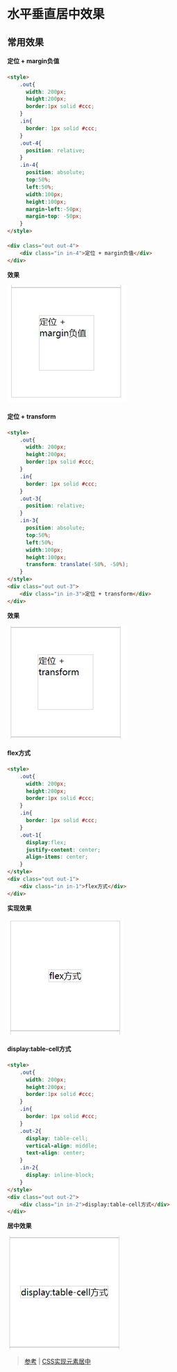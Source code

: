 # 水平垂直居中效果

## 常用效果

#### 定位 + margin负值

```html
<style>
	.out{
      width: 200px;
      height:200px;
      border:1px solid #ccc;
    }
	.in{
      border: 1px solid #ccc;
    }
	.out-4{
      position: relative;
    }
    .in-4{
      position: absolute;
      top:50%;
      left:50%;
      width:100px;
      height:100px;
      margin-left:-50px;
      margin-top: -50px;
    }
</style>

<div class="out out-4">
	<div class="in in-4">定位 + margin负值</div>
</div>
```

**效果**

![定位加margin负值居中](../../../../../../images/基础/css/定位加margin负值居中.png)

#### 定位 + transform

```html
<style>
	.out{
      width: 200px;
      height:200px;
      border:1px solid #ccc;
    }
	.in{
      border: 1px solid #ccc;
    }
	.out-3{
      position: relative;
    }
    .in-3{
      position: absolute;
      top:50%;
      left:50%;
      width:100px;
      height:100px;
      transform: translate(-50%, -50%);
    }
</style>
<div class="out out-3">
    <div class="in in-3">定位 + transform</div>
</div>
```

**效果**

![定位加transform居中效果](../../../../../../images/基础/css/定位加transform居中效果.png)

#### flex方式

```html
<style>
	.out{
      width: 200px;
      height:200px;
      border:1px solid #ccc;
    }
	.in{
      border: 1px solid #ccc;
    }
	.out-1{
      display:flex;
      justify-content: center;
      align-items: center;
    }
</style>
<div class="out out-1">
    <div class="in in-1">flex方式</div>
</div>
```

**实现效果**

![flex实现居中效果](../../../../../../images/基础/css/flex实现居中效果.png)

#### display:table-cell方式

```html
<style>
	.out{
      width: 200px;
      height:200px;
      border:1px solid #ccc;
    }
	.in{
      border: 1px solid #ccc;
    }
	.out-2{
      display: table-cell;
      vertical-align: middle;
      text-align: center;
    }
    .in-2{
      display: inline-block;
    }
</style>
<div class="out out-2">
    <div class="in in-2">display:table-cell方式</div>
</div>
```

**居中效果**

![table-cell实现居中效果](../../../../../../images/基础/css/table-cell实现居中效果.png)

> [参考](https://github.com/BrucePhoebus/developer-note/tree/master/知识笔记/大前端/基础/HTML+CSS/CSS/布局/居中效果/index.html) | [CSS实现元素居中](知识笔记/大前端/基础/HTML+CSS/CSS/布局/居中效果/CSS实现元素居中.md)





